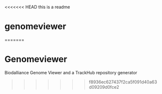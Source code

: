 <<<<<<< HEAD
this is a readme
# genomeviewer
=======
# Genomeviewer
Biodalliance Genome Viewer and a TrackHub repository generator
>>>>>>> f8936ec627437f2ca5f091d40a63d09209d0fce2
